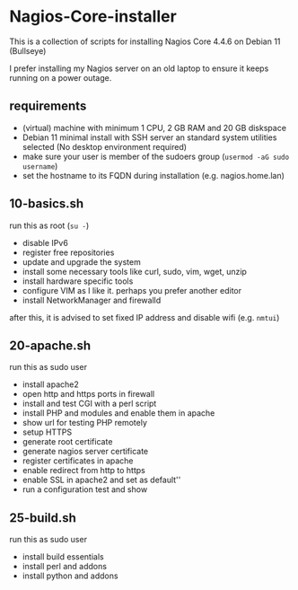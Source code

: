 # Nagios-Core-installer
This is a collection of scripts for installing Nagios Core 4.4.6 on Debian 11 (Bullseye)

I prefer installing my Nagios server on an old laptop to ensure it keeps running on a power outage.

## requirements
- (virtual) machine with minimum 1 CPU, 2 GB RAM and 20 GB diskspace
- Debian 11 minimal install with SSH server an standard system utilities selected (No desktop environment required)
- make sure your user is member of the sudoers group (`usermod -aG sudo username`)
- set the hostname to its FQDN during installation (e.g. nagios.home.lan)

## 10-basics.sh
run this as root (`su -`)
- disable IPv6
- register free repositories
- update and upgrade the system
- install some necessary tools like curl, sudo, vim, wget, unzip
- install hardware specific tools
- configure VIM as I like it. perhaps you prefer another editor
- install NetworkManager and firewalld

after this, it is advised to set fixed IP address and disable wifi (e.g. `nmtui`) 

## 20-apache.sh
run this as sudo user
- install apache2
- open http and https ports in firewall
- install and test CGI with a perl script
- install PHP and modules and enable them in apache
- show url for testing PHP remotely
- setup HTTPS
- generate root certificate
- generate nagios server certificate
- register certificates in apache
- enable redirect from http to https
- enable SSL in apache2 and set as default''
- run a configuration test and show 

## 25-build.sh
run this as sudo user
- install build essentials
- install perl and addons
- install python and addons
